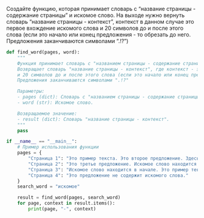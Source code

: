 Создайте функцию, которая принимает словарь с “название страницы - содержание страницы” и искомое слово. На выходе нужно вернуть словарь “название страницы - контекст”, контекст в данном случае это первое вхождение искомого слова и 20 символов до и после этого слова (если это начало или конец предложения - то обрезать до него. Предложения заканчиваются символами “.!?”)
```python
def find_word(pages, word):
    """
    Функция принимает словарь с "названием страницы - содержание страницы" и искомое слово.
    Возвращает словарь "название страницы - контекст", где контекст - это первое вхождение искомого слова
    и 20 символов до и после этого слова (если это начало или конец предложения - то обрезать до него.
    Предложения заканчиваются символами ".!?"

    Параметры:
    - pages (dict): Словарь с "названием страницы - содержание страницы".
    - word (str): Искомое слово.

    Возвращаемое значение:
    - result (dict): Словарь "название страницы - контекст".
    """
    pass

if __name__ == "__main__":
    # Пример использования функции
    pages = {
        "Страница 1": "Это пример текста. Это второе предложение. Здесь есть искомое слово.",
        "Страница 2": "Это третье предложение. Искомое слово находится в конце.",
        "Страница 3": "Искомое слово находится в начале. Это пример текста.",
        "Страница 4": "Это предложение не содержит искомого слова."
    }
    search_word = "искомое"

    result = find_word(pages, search_word)
    for page, context in result.items():
        print(page, "-", context)

```
